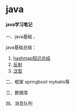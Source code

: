 # java
#### java学习笔记

一、java基础 、

java基础总结：

1.  [hashmap知识总结]([https://github.com/rainluacgq/java/blob/master/java%E5%9F%BA%E7%A1%80/hashmap%E6%80%BB%E7%BB%93.md])
2.  [反射]([https://github.com/rainluacgq/java/blob/master/java%E5%9F%BA%E7%A1%80/hashmap%E6%80%BB%E7%BB%93.md](https://github.com/rainluacgq/java/blob/master/java基础/java反射总结.md))
3.  [泛型]([https://github.com/rainluacgq/java/blob/master/java%E5%9F%BA%E7%A1%80/hashmap%E6%80%BB%E7%BB%93.md](https://github.com/rainluacgq/java/blob/master/java基础/java泛型总结.md))



二、框架 springboot  mybatis等

三、数据库

四、消息队列

